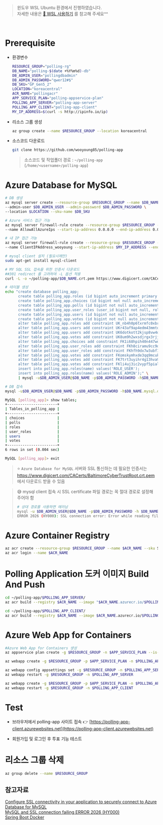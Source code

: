 > 윈도우 WSL Ubuntu 환경에서 진행하였습니다.  
> 자세한 내용은 [🚀 WSL 사용하기](https://wooyoung85.tistory.com/70) 를 참고해 주세요^^

<br/>

# Prerequisite

- 환경변수

  ```bash
  RESOURCE_GROUP="polling-rg"
  DB_NAME="polling-$(date +%Y%m%d)-db"
  DB_ADMIN_USER="pollingdbadmin"
  DB_ADMIN_PASSWORD="qwer12#$"
  DB_SKU="GP_Gen5_2"
  LOCATION="koreacentral"
  ACR_NAME="pollingacr"
  APP_SERVICE_PLAN="polling-appservice-plan"
  POLLING_APP_SERVER="polling-app-server"
  POLLING_APP_CLIENT="polling-app-client"
  MY_IP_ADDRESS=$(curl -s http://ipinfo.io/ip)
  ```

- 리소스 그룹 생성
  ```bash
  az group create --name $RESOURCE_GROUP --location koreacentral
  ```
- 소스코드 다운로드

  ```bash
  git clone https://github.com/wooyoung85/polling-app
  ```

  > 소스코드 및 작업폴더 경로 : `~/polling-app` (`/home/<username>/polling-app`)

# Azure Database for MySQL

```bash
# DB 생성
az mysql server create --resource-group $RESOURCE_GROUP --name $DB_NAME \
--admin-user $DB_ADMIN_USER --admin-password $DB_ADMIN_PASSWORD \
--location $LOCATION --sku-name $DB_SKU

# Azure 서비스 접근 가능
az mysql server firewall-rule create --resource-group $RESOURCE_GROUP --server-name $DB_NAME \
--name AllowAllAzureIps --start-ip-address 0.0.0.0 --end-ip-address 0.0.0.0

# 내 IP 접근 가능
az mysql server firewall-rule create --resource-group $RESOURCE_GROUP --server-name $DB_NAME \
--name ClientIPAddress_wooyoung --start-ip-address $MY_IP_ADDRESS --end-ip-address $MY_IP_ADDRESS

# mysql client 설치 (필요시에만)
sudo apt-get install mysql-client

# MY SQL SSL 접속을 위한 인증서 다운로드
##301 redirect 를 고려하여 -L 옵션 적용
curl -L -o ~/polling-app/$DB_NAME.crt.pem https://www.digicert.com/CACerts/BaltimoreCyberTrustRoot.crt.pem

# 테이블 생성
echo "create database polling_app;
      create table polling_app.roles (id bigint auto_increment primary key, name varchar(60) null, unique (name));
      create table polling_app.choices (id bigint not null auto_increment, text varchar(40), poll_id bigint not null, primary key (id)) engine=InnoDB;
      create table polling_app.polls (id bigint not null auto_increment, created_at datetime not null, updated_at datetime not null, created_by bigint, updated_by bigint, expiration_date_time datetime not null, question varchar(140), primary key (id)) engine=InnoDB;
      create table polling_app.user_roles (user_id bigint not null, role_id bigint not null, primary key (user_id, role_id)) engine=InnoDB;
      create table polling_app.users (id bigint not null auto_increment, created_at datetime not null, updated_at datetime not null, email varchar(40), name varchar(40), password varchar(100), username varchar(15), primary key (id)) engine=InnoDB;
      create table polling_app.votes (id bigint not null auto_increment, created_at datetime not null, updated_at datetime not null, choice_id bigint not null, poll_id bigint not null, user_id bigint not null, primary key (id)) engine=InnoDB;
      alter table polling_app.roles add constraint UK_nb4h0p6txrmfc0xbrd1kglp9t unique (name);
      alter table polling_app.users add constraint UKr43af9ap4edm43mmtq01oddj6 unique (username);
      alter table polling_app.users add constraint UK6dotkott2kjsp8vw4d0m25fb7 unique (email);
      alter table polling_app.votes add constraint UK8um9h2wxsdjrgx3rjjwvny676 unique (poll_id, user_id);
      alter table polling_app.choices add constraint FK1i68hpih40n447wqx4lpef6ot foreign key (poll_id) references polls (id);
      alter table polling_app.user_roles add constraint FKh8ciramu9cc9q3qcqiv4ue8a6 foreign key (role_id) references roles (id);
      alter table polling_app.user_roles add constraint FKhfh9dx7w3ubf1co1vdev94g3f foreign key (user_id) references users (id);
      alter table polling_app.votes add constraint FKomskymhxde3qq9mcukyp1puio foreign key (choice_id) references choices (id);
      alter table polling_app.votes add constraint FK7trt3uyihr4g13hva9d31puxg foreign key (poll_id) references polls (id);
      alter table polling_app.votes add constraint FKli4uj3ic2vypf5pialchj925e foreign key (user_id) references users (id);
      insert into polling_app.roles(name) values('ROLE_USER');
      insert into polling_app.roles(name) values('ROLE_ADMIN');" \
      | mysql -u$DB_ADMIN_USER@$DB_NAME -p$DB_ADMIN_PASSWORD -h$DB_NAME.mysql.database.azure.com --ssl --ssl-ca=/home/wooyoung/pollingapp/$DB_NAME.crt.pem -v

# DB 접속
mysql -u$DB_ADMIN_USER@$DB_NAME -p$DB_ADMIN_PASSWORD -h$DB_NAME.mysql.database.azure.com -Dpolling_app --ssl --ssl-ca=/home/wooyoung/polling-app/$DB_NAME.crt.pem

MySQL [polling_app]> show tables;
+-----------------------+
| Tables_in_polling_app |
+-----------------------+
| choices               |
| polls                 |
| roles                 |
| user_roles            |
| users                 |
| votes                 |
+-----------------------+
6 rows in set (0.004 sec)

MySQL [polling_app]> exit
```

> ⭐ `Azure Database for MySQL` 서버와 SSL 통신하는 데 필요한 인증서는 https://www.digicert.com/CACerts/BaltimoreCyberTrustRoot.crt.pem 에서 다운로드 받을 수 있음

> 😅 mysql client 접속 시 SSL certificate 파일 경로는 꼭 절대 경로로 설정해 주어야 함
>
> ```bash
> # 상대 경로를 사용하면 에러남
> mysql -u $DB_ADMIN_USER@$DB_NAME -p$DB_ADMIN_PASSWORD -h $DB_NAME.mysql.database.azure.com --ssl --ssl-ca=~/pollingapp/$DB_NAME.>crt.pem
> ERROR 2026 (HY000): SSL connection error: Error while reading file.
> ```

# Azure Container Registry

```bash
az acr create --resource-group $RESOURCE_GROUP --name $ACR_NAME --sku Standard --admin-enabled true
az acr login --name $ACR_NAME
```

# Polling Application 도커 이미지 Build And Push

```bash
cd ~/polling-app/$POLLING_APP_SERVER/
az acr build --registry $ACR_NAME --image "$ACR_NAME.azurecr.io/$POLLING_APP_SERVER" --file Dockerfile_MultiStage .

cd ~/polling-app/$POLLING_APP_CLIENT/
az acr build --registry $ACR_NAME --image $ACR_NAME.azurecr.io/$POLLING_APP_CLIENT --build-arg REACT_APP_API_BASE_URL="https://$POLLING_APP_SERVER.azurewebsites.net/api" --file Dockerfile_MultiStage .
```

# Azure Web App for Containers

```bash
#Azure Web App for Containers 생성
az appservice plan create -g $RESOURCE_GROUP -n $APP_SERVICE_PLAN --is-linux --sku B1

az webapp create -g $RESOURCE_GROUP -p $APP_SERVICE_PLAN -n $POLLING_APP_SERVER --deployment-container-image-name $ACR_NAME.azurecr.io/$POLLING_APP_SERVER

az webapp config appsettings set -g $RESOURCE_GROUP -n $POLLING_APP_SERVER --settings WEBSITES_PORT=8080 SPRING_DATASOURCE_URL="jdbc:mysql://$DB_NAME.mysql.database.azure.com:3306/polling_app?useSSL=true&serverTimezone=UTC&useLegacyDatetimeCode=false" SPRING_DATASOURCE_USERNAME="$DB_ADMIN_USER@$DB_NAME" SPRING_DATASOURCE_PASSWORD="$DB_ADMIN_PASSWORD"
az webapp restart -g $RESOURCE_GROUP -n $POLLING_APP_SERVER

az webapp create -g $RESOURCE_GROUP -p $APP_SERVICE_PLAN -n $POLLING_APP_CLIENT -i $ACR_NAME.azurecr.io/$POLLING_APP_CLIENT
az webapp restart -g $RESOURCE_GROUP -n $POLLING_APP_CLIENT
```

# Test

- 브라우저에서 polling-app 사이트 접속 👉 [https://polling-app-client.azurewebsites.net](https://polling-app-client.azurewebsites.net)

- 회원가입 및 로그인 후 투표 기능 테스트

# 리소스 그룹 삭제

```bash
az group delete --name $RESOURCE_GROUP
```

## 참고자료

[Configure SSL connectivity in your application to securely connect to Azure Database for MySQL](https://learn.microsoft.com/en-us/azure/mysql/single-server/how-to-configure-ssl#step-1-obtain-ssl-certificate)  
[MySQL and SSL connection failing ERROR 2026 (HY000)](https://stackoverflow.com/questions/20459056/mysql-and-ssl-connection-failing-error-2026-hy000)  
[Spring Boot Docker](https://spring.io/guides/topicals/spring-boot-docker/)
